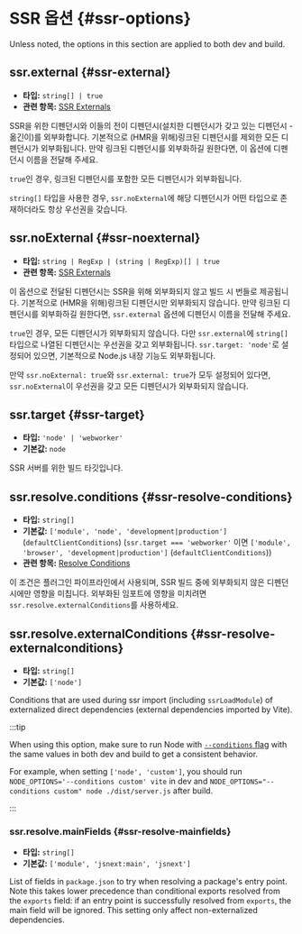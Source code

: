 # SSR 옵션 {#ssr-options}

Unless noted, the options in this section are applied to both dev and build.

## ssr.external {#ssr-external}

- **타입:** `string[] | true`
- **관련 항목:** [SSR Externals](/guide/ssr#ssr-externals)

SSR을 위한 디펜던시와 이들의 전이 디펜던시(설치한 디펜던시가 갖고 있는 디펜던시 - 옮긴이)를 외부화합니다. 기본적으로 (HMR을 위해)링크된 디펜던시를 제외한 모든 디펜던시가 외부화됩니다. 만약 링크된 디펜던시를 외부화하길 원한다면, 이 옵션에 디펜던시 이름을 전달해 주세요.

`true`인 경우, 링크된 디펜던시를 포함한 모든 디펜던시가 외부화됩니다.

`string[]` 타입을 사용한 경우, `ssr.noExternal`에 해당 디펜던시가 어떤 타입으로 존재하더라도 항상 우선권을 갖습니다.

## ssr.noExternal {#ssr-noexternal}

- **타입:** `string | RegExp | (string | RegExp)[] | true`
- **관련 항목:** [SSR Externals](/guide/ssr#ssr-externals)

이 옵션으로 전달된 디펜던시는 SSR을 위해 외부화되지 않고 빌드 시 번들로 제공됩니다. 기본적으로 (HMR을 위해)링크된 디펜던시만 외부화되지 않습니다. 만약 링크된 디펜던시를 외부화하길 원한다면, `ssr.external` 옵션에 디펜던시 이름을 전달해 주세요.

`true`인 경우, 모든 디펜던시가 외부화되지 않습니다. 다만 `ssr.external`에 `string[]` 타입으로 나열된 디펜던시는 우선권을 갖고 외부화됩니다. `ssr.target: 'node'`로 설정되어 있으면, 기본적으로 Node.js 내장 기능도 외부화됩니다.

만약 `ssr.noExternal: true`와 `ssr.external: true`가 모두 설정되어 있다면, `ssr.noExternal`이 우선권을 갖고 모든 디펜던시가 외부화되지 않습니다.

## ssr.target {#ssr-target}

- **타입:** `'node' | 'webworker'`
- **기본값:** `node`

SSR 서버를 위한 빌드 타깃입니다.

## ssr.resolve.conditions {#ssr-resolve-conditions}

- **타입:** `string[]`
- **기본값:** `['module', 'node', 'development|production']` (`defaultClientConditions`) (`ssr.target === 'webworker'` 이면 `['module', 'browser', 'development|production']` (`defaultClientConditions`))
- **관련 항목:** [Resolve Conditions](./shared-options.md#resolve-conditions)

이 조건은 플러그인 파이프라인에서 사용되며, SSR 빌드 중에 외부화되지 않은 디펜던시에만 영향을 미칩니다. 외부화된 임포트에 영향을 미치려면 `ssr.resolve.externalConditions`를 사용하세요.

## ssr.resolve.externalConditions {#ssr-resolve-externalconditions}

- **타입:** `string[]`
- **기본값:** `['node']`

Conditions that are used during ssr import (including `ssrLoadModule`) of externalized direct dependencies (external dependencies imported by Vite).

:::tip

When using this option, make sure to run Node with [`--conditions` flag](https://nodejs.org/docs/latest/api/cli.html#-c-condition---conditionscondition) with the same values in both dev and build to get a consistent behavior.

For example, when setting `['node', 'custom']`, you should run `NODE_OPTIONS='--conditions custom' vite` in dev and `NODE_OPTIONS="--conditions custom" node ./dist/server.js` after build.

:::

### ssr.resolve.mainFields {#ssr-resolve-mainfields}

- **타입:** `string[]`
- **기본값:** `['module', 'jsnext:main', 'jsnext']`

List of fields in `package.json` to try when resolving a package's entry point. Note this takes lower precedence than conditional exports resolved from the `exports` field: if an entry point is successfully resolved from `exports`, the main field will be ignored. This setting only affect non-externalized dependencies.